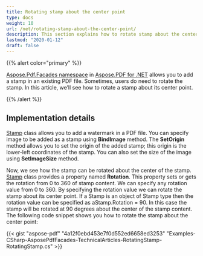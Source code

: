 ```yaml
---
title: Rotating stamp about the center point
type: docs
weight: 10
url: /net/rotating-stamp-about-the-center-point/
description: This section explains how to rotate stamp about the center point using Stamp Class.
lastmod: "2020-01-12"
draft: false
---
```


{{% alert color="primary" %}}

[Aspose.Pdf.Facades namespace](https://apireference.aspose.com/pdf/net/aspose.pdf.facades) in [Aspose.PDF for .NET](/pdf/net/home-html/) allows you to add a stamp in an existing PDF file. Sometimes, users do need to rotate the stamp. In this article, we’ll see how to rotate a stamp about its center point.

{{% /alert %}}

## Implementation details

[Stamp](http://www.aspose.com/api/net/pdf/aspose.pdf/stamp) class allows you to add a watermark in a PDF file. You can specify image to be added as a stamp using **BindImage** method. The **SetOrigin** method allows you to set the origin of the added stamp; this origin is the lower-left coordinates of the stamp. You can also set the size of the image using **SetImageSize** method.

Now, we see how the stamp can be rotated about the center of the stamp. [Stamp](http://www.aspose.com/api/net/pdf/aspose.pdf/stamp) class provides a property named **Rotation**. This property sets or gets the rotation from 0 to 360 of stamp content. We can specify any rotation value from 0 to 360. By specifying the rotation value we can rotate the stamp about its center point. If a Stamp is an object of Stamp type then the rotation value can be specified as aStamp.Rotation = 90. In this case the stamp will be rotated at 90 degrees about the center of the stamp content. The following code snippet shows you how to rotate the stamp about the center point:



{{< gist "aspose-pdf" "4a12f0ebd453e7f0d552ed6658ed3253" "Examples-CSharp-AsposePdfFacades-TechnicalArticles-RotatingStamp-RotatingStamp.cs" >}}
